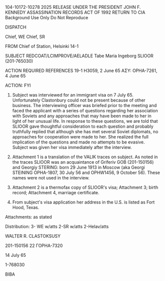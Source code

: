 104-10172-10278 2025 RELEASE UNDER THE PRESIDENT JOHN F. KENNEDY ASSASSINATION RECORDS ACT OF 1992
RETURN TO CIA
Background Use Only
Do Not Reproduce

DISPATCH

Chief, WE
Chief, SR

FROM
Chief of Station, Helsinki 14-1

SUBJECT
REDCOAT/LCIMPROVE/AELADLE Tabe Maria Ingeborg SLIOOR (201-765030)

ACTION REQUIRED REFERENCES
19-1 H3059, 2 June 65
ΑΣΥ: OPHA-7261, 4 June 65

ACTION: FYI

1. Subject was interviewed for an immigrant visa on 7 July 65.
Unfortunately Clastonbury could not be present because of other business.
The interviewing officer was briefed prior to the meeting and faced the
applicant with a series of questions regarding her association with
Soviets and any approaches that may have been made to her in light of her
unusual life. In response to these questions, we are told that SLIOOR
gave thoughtful consideration to each question and probably truthfully
replied that although she has met several Soviet diplomats, no approaches
for cooperation were made to her. She realized the full implication of
the questions and made no attempts to be evasive. Subject was given
her visa immediately after the interview.

2. Attachment 1 is a translation of the VALIK traces on subject.
As noted in the traces SLIOOR was an acquaintance of Griferiv GOB
(201-150156) and Georgiy STERING: born 29 June 1913 in Moscow (aka
Georgi STEINING OPHA-1807, 30 July 56 and OPHW1456, 9 October 56).
These names were not used in the interview.

3. Attachment 2 is a thermofax copy of SLIOOR's visa; Attachment 3;
birth record; Attachment 4, marriage certificate.

4. From subject's visa application her address in the U.S. is listed
as Fort Hood, Texas.

Attachments:
as stated

Distribution:
3- WE w/atts
2-SR w/atts
2-Helav/atts

WALTER R. CLASTOKSUSY

201-150156
22
ГОРНА-7320

14 July 65

1-768030

BIBA
